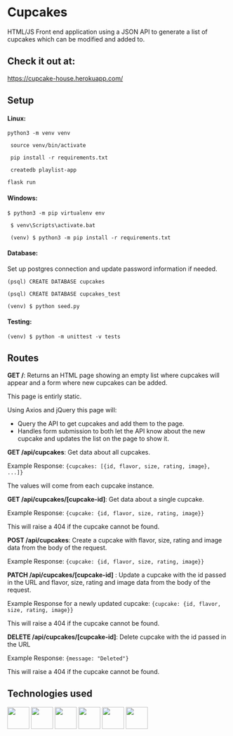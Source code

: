 # Cupcakes

HTML/JS Front end application using a JSON API to generate a list of cupcakes which can be modified and added to.

## Check it out at: 

https://cupcake-house.herokuapp.com/

## Setup

#### Linux:

``` python3 -m venv venv ```

``` source venv/bin/activate```

``` pip install -r requirements.txt```

``` createdb playlist-app```

``` flask run ```

#### Windows:
``` $ python3 -m pip virtualenv env ```

``` $ venv\Scripts\activate.bat```

``` (venv) $ python3 -m pip install -r requirements.txt```

#### Database:

Set up postgres connection and update password information if needed.

``` (psql) CREATE DATABASE cupcakes ```

``` (psql) CREATE DATABASE cupcakes_test ```

``` (venv) $ python seed.py ``` 

#### Testing:

``` (venv) $ python -m unittest -v tests ```


## Routes

__GET /__: Returns an HTML page showing an empty list where cupcakes will appear and a form where new cupcakes can be added.

This page is entirly static.

Using Axios and jQuery this page will:
* Query the API to get cupcakes and add them to the page.
* Handles form submission to both let the API know about the new cupcake and updates the list on the page to show it.

__GET /api/cupcakes__: Get data about all cupcakes.

Example Response: ``` {cupcakes: [{id, flavor, size, rating, image}, ...]} ```

The values will come from each cupcake instance.

__GET /api/cupcakes/[cupcake-id]__: Get data about a single cupcake.

Example Response: ``` {cupcake: {id, flavor, size, rating, image}} ```

This will raise a 404 if the cupcake cannot be found.

__POST /api/cupcakes__: Create a cupcake with flavor, size, rating and image data from the body of the request.

Example Response: ``` {cupcake: {id, flavor, size, rating, image}} ```

__PATCH /api/cupcakes/[cupcake-id]__ : Update a cupcake with the id passed in the URL and flavor, size, rating and image data from the body of the request.

Example Response for a newly updated cupcake: ``` {cupcake: {id, flavor, size, rating, image}} ```

This will raise a 404 if the cupcake cannot be found.

__DELETE /api/cupcakes/[cupcake-id]__: Delete cupcake with the id passed in the URL

Example Response: ``` {message: "Deleted"} ```

This will raise a 404 if the cupcake cannot be found.

## Technologies used

<img src="https://cdn.jsdelivr.net/gh/devicons/devicon/icons/html5/html5-original.svg" height = 50px width=50px/> <img src="https://cdn.jsdelivr.net/gh/devicons/devicon/icons/css3/css3-original.svg" height = 50px width=50px/> <img src="https://cdn.jsdelivr.net/gh/devicons/devicon/icons/javascript/javascript-original.svg" height = 50px width=50px/> <img src="https://cdn.jsdelivr.net/gh/devicons/devicon/icons/postgresql/postgresql-plain-wordmark.svg" height = 50px width=50px//> <img src="https://cdn.jsdelivr.net/gh/devicons/devicon/icons/jquery/jquery-plain-wordmark.svg" height = 50px width=50px//> <img src="https://cdn.jsdelivr.net/gh/devicons/devicon/icons/flask/flask-original-wordmark.svg" height = 50px width=50px/>
